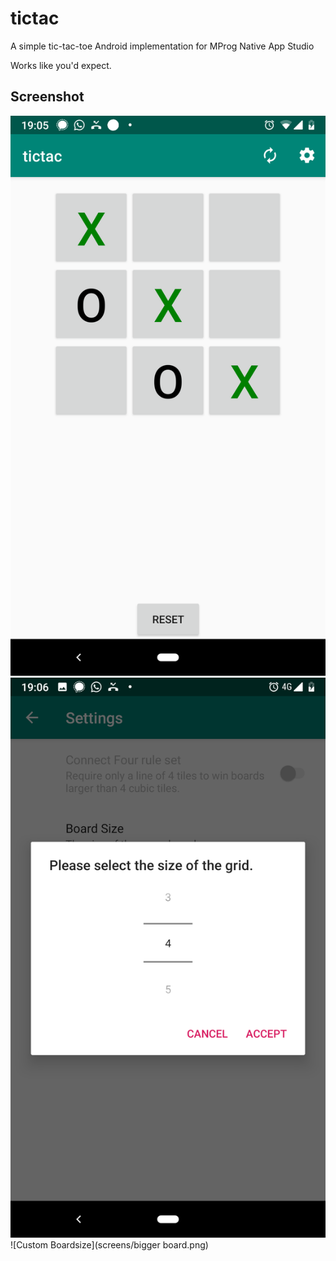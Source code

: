 tictac
======

A simple tic-tac-toe Android implementation for MProg Native App Studio


Works like you'd expect.


Screenshot
----------
![Main Activity](screens/main.png)
![Settings Activity](screens/settings.png)
![Custom Boardsize](screens/bigger board.png)
